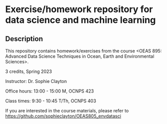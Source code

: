 # Exercise/homework repository for data science and machine learning

## Description

This repository contains homework/exercises from the course <OEAS 895: Advanced Data Science Techniques in Ocean, Earth and Environmental Sciences>.


3 credits, Spring 2023

Instructor: Dr. Sophie Clayton

Office hours: 13:00 - 15:00 M, OCNPS 423

Class times: 9:30 - 10:45 T/Th, OCNPS 403

If you are interested in the course materials, please refer to https://github.com/sophieclayton/OEAS805_envdatasci
